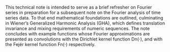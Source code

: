 This technical note is intended to serve as a brief refresher on Fourier series in preparation for a subsequent note on the Fourier analysis of time series data. To that end mathematical foundations are outlined, culminating in Wiener’s Generalized Harmonic Analysis (GHA), which defines translation invariance and mixing requirements of numeric sequences. The note concludes with example functions whose Fourier approximations are presented as convolutions with the Dirichlet kernel function Dn(⋅), and with the Fejér kernel function Fn(⋅) respectively.
